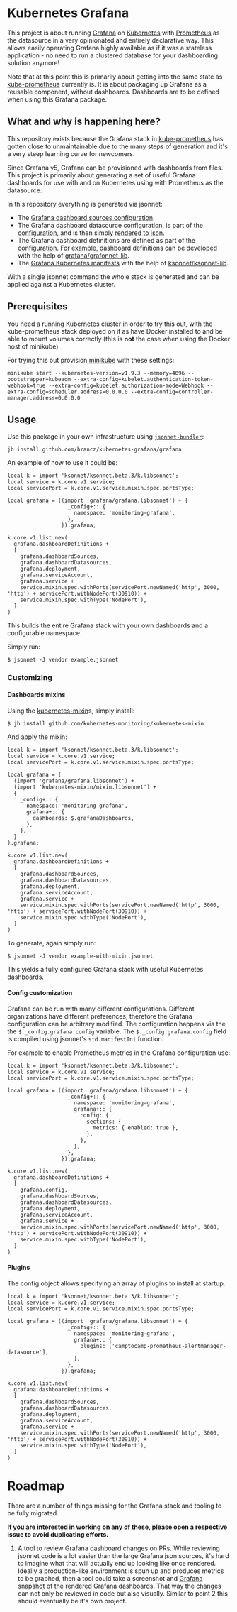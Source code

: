 # Kubernetes Grafana

This project is about running [Grafana](https://grafana.com/) on [Kubernetes](https://kubernetes.io/) with [Prometheus](https://prometheus.io/) as the datasource in a very opinionated and entirely declarative way. This allows easily operating Grafana highly available as if it was a stateless application - no need to run a clustered database for your dashboarding solution anymore!

Note that at this point this is primarily about getting into the same state as [kube-prometheus](https://github.com/coreos/prometheus-operator/tree/master/contrib/kube-prometheus) currently is. It is about packaging up Grafana as a reusable component, without dashboards. Dashboards are to be defined when using this Grafana package.

## What and why is happening here?

This repository exists because the Grafana stack in [kube-prometheus](https://github.com/coreos/prometheus-operator/tree/master/contrib/kube-prometheus) has gotten close to unmaintainable due to the many steps of generation and it's a very steep learning curve for newcomers.

Since Grafana v5, Grafana can be provisioned with dashboards from files. This project is primarily about generating a set of useful Grafana dashboards for use with and on Kubernetes using with Prometheus as the datasource.

In this repository everything is generated via jsonnet:

* The [Grafana dashboard sources configuration](https://github.com/brancz/kubernetes-grafana/blob/master/grafana/configs/dashboard-sources/dashboards.libsonnet).
* The Grafana dashboard datasource configuration, is part of the [configuration](https://github.com/brancz/kubernetes-grafana/blob/master/grafana/grafana.libsonnet#L17-L25), and is then simply [rendered to json](https://github.com/brancz/kubernetes-grafana/blob/master/grafana/grafana.libsonnet#L47).
* The Grafana dashboard definitions are defined as part of the [configuration](https://github.com/brancz/kubernetes-grafana/blob/master/grafana/grafana.libsonnet#L29). For example, dashboard definitions can be developed with the help of [grafana/grafonnet-lib](https://github.com/grafana/grafonnet-lib).
* The [Grafana Kubernetes manifests](https://github.com/brancz/kubernetes-grafana/tree/master/grafana) with the help of [ksonnet/ksonnet-lib](https://github.com/ksonnet/ksonnet-lib).

With a single jsonnet command the whole stack is generated and can be applied against a Kubernetes cluster.

## Prerequisites

You need a running Kubernetes cluster in order to try this out, with the kube-prometheus stack deployed on it as have Docker installed to and be able to mount volumes correctly (this is **not** the case when using the Docker host of minikube).

For trying this out provision [minikube](https://github.com/kubernetes/minikube) with these settings:

```
minikube start --kubernetes-version=v1.9.3 --memory=4096 --bootstrapper=kubeadm --extra-config=kubelet.authentication-token-webhook=true --extra-config=kubelet.authorization-mode=Webhook --extra-config=scheduler.address=0.0.0.0 --extra-config=controller-manager.address=0.0.0.0
```

## Usage

Use this package in your own infrastructure using [`jsonnet-bundler`](https://github.com/jsonnet-bundler/jsonnet-bundler):

```
jb install github.com/brancz/kubernetes-grafana/grafana
```

An example of how to use it could be:

[embedmd]:# (examples/basic.jsonnet)
```jsonnet
local k = import 'ksonnet/ksonnet.beta.3/k.libsonnet';
local service = k.core.v1.service;
local servicePort = k.core.v1.service.mixin.spec.portsType;

local grafana = ((import 'grafana/grafana.libsonnet') + {
                   _config+:: {
                     namespace: 'monitoring-grafana',
                   },
                 }).grafana;

k.core.v1.list.new(
  grafana.dashboardDefinitions +
  [
    grafana.dashboardSources,
    grafana.dashboardDatasources,
    grafana.deployment,
    grafana.serviceAccount,
    grafana.service +
    service.mixin.spec.withPorts(servicePort.newNamed('http', 3000, 'http') + servicePort.withNodePort(30910)) +
    service.mixin.spec.withType('NodePort'),
  ]
)
```

This builds the entire Grafana stack with your own dashboards and a configurable namespace.

Simply run:

```
$ jsonnet -J vendor example.jsonnet
```

### Customizing

#### Dashboards mixins

Using the [kubernetes-mixin](https://github.com/kubernetes-monitoring/kubernetes-mixin)s, simply install:

```
$ jb install github.com/kubernetes-monitoring/kubernetes-mixin
```

And apply the mixin:

[embedmd]:# (examples/basic-with-mixin.jsonnet)
```jsonnet
local k = import 'ksonnet/ksonnet.beta.3/k.libsonnet';
local service = k.core.v1.service;
local servicePort = k.core.v1.service.mixin.spec.portsType;

local grafana = (
  (import 'grafana/grafana.libsonnet') +
  (import 'kubernetes-mixin/mixin.libsonnet') +
  {
    _config+:: {
      namespace: 'monitoring-grafana',
      grafana+:: {
        dashboards: $.grafanaDashboards,
      },
    },
  }
).grafana;

k.core.v1.list.new(
  grafana.dashboardDefinitions +
  [
    grafana.dashboardSources,
    grafana.dashboardDatasources,
    grafana.deployment,
    grafana.serviceAccount,
    grafana.service +
    service.mixin.spec.withPorts(servicePort.newNamed('http', 3000, 'http') + servicePort.withNodePort(30910)) +
    service.mixin.spec.withType('NodePort'),
  ]
)
```

To generate, again simply run:

```
$ jsonnet -J vendor example-with-mixin.jsonnet
```

This yields a fully configured Grafana stack with useful Kubernetes dashboards.

#### Config customization

Grafana can be run with many different configurations. Different organizations have different preferences, therefore the Grafana configuration can be arbitrary modified. The configuration happens via the the `$._config.grafana.config` variable. The `$._config.grafana.config` field is compiled using jsonnet's `std.manifestIni` function.

For example to enable Prometheus metrics in the Grafana configuration use:

[embedmd]:# (examples/custom-ini.jsonnet)
```jsonnet
local k = import 'ksonnet/ksonnet.beta.3/k.libsonnet';
local service = k.core.v1.service;
local servicePort = k.core.v1.service.mixin.spec.portsType;

local grafana = ((import 'grafana/grafana.libsonnet') + {
                   _config+:: {
                     namespace: 'monitoring-grafana',
                     grafana+:: {
                       config: {
                         sections: {
                           metrics: { enabled: true },
                         },
                       },
                     },
                   },
                 }).grafana;

k.core.v1.list.new(
  grafana.dashboardDefinitions +
  [
    grafana.config,
    grafana.dashboardSources,
    grafana.dashboardDatasources,
    grafana.deployment,
    grafana.serviceAccount,
    grafana.service +
    service.mixin.spec.withPorts(servicePort.newNamed('http', 3000, 'http') + servicePort.withNodePort(30910)) +
    service.mixin.spec.withType('NodePort'),
  ]
)
```

#### Plugins

The config object allows specifying an array of plugins to install at startup.

[embedmd]:# (examples/plugins.jsonnet)
```jsonnet
local k = import 'ksonnet/ksonnet.beta.3/k.libsonnet';
local service = k.core.v1.service;
local servicePort = k.core.v1.service.mixin.spec.portsType;

local grafana = ((import 'grafana/grafana.libsonnet') + {
                   _config+:: {
                     namespace: 'monitoring-grafana',
                     grafana+:: {
                       plugins: ['camptocamp-prometheus-alertmanager-datasource'],
                     },
                   },
                 }).grafana;

k.core.v1.list.new(
  grafana.dashboardDefinitions +
  [
    grafana.dashboardSources,
    grafana.dashboardDatasources,
    grafana.deployment,
    grafana.serviceAccount,
    grafana.service +
    service.mixin.spec.withPorts(servicePort.newNamed('http', 3000, 'http') + servicePort.withNodePort(30910)) +
    service.mixin.spec.withType('NodePort'),
  ]
)
```

# Roadmap

There are a number of things missing for the Grafana stack and tooling to be fully migrated.

**If you are interested in working on any of these, please open a respective issue to avoid duplicating efforts.**

1. A tool to review Grafana dashboard changes on PRs. While reviewing jsonnet code is a lot easier than the large Grafana json sources, it's hard to imagine what that will actually end up looking like once rendered. Ideally a production-like environment is spun up and produces metrics to be graphed, then a tool could take a screenshot and [Grafana snapshot](http://docs.grafana.org/plugins/developing/snapshot-mode/) of the rendered Grafana dashboards. That way the changes can not only be reviewed in code but also visually. Similar to point 2 this should eventually be it's own project.
